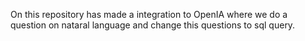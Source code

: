 On this repository has made a integration to OpenIA where we do a question on nataral language and change this questions to sql query.
